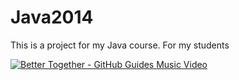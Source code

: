 Java2014
========
This is a project for my Java course. For my students

[![Better Together - GitHub Guides Music Video](https://img.youtube.com/vi/qT90jZP58jM/hqdefault.jpg)](https://www.youtube.com/watch?v=qT90jZP58jM)